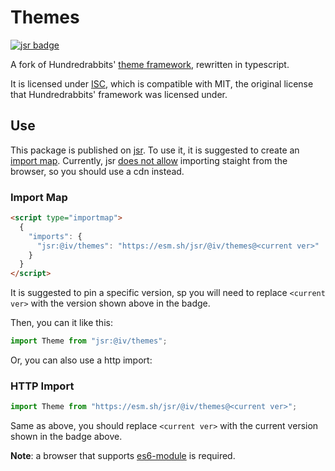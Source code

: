 # Themes

[![jsr badge](https://jsr.io/badges/@iv/themes)](https://jsr.io/@iv/themes)

A fork of Hundredrabbits'
[theme framework](https://github.com/hundredrabbits/Themes), rewritten in
typescript.

It is licensed under [ISC](/LICENSE.txt), which is compatible with MIT, the
original license that Hundredrabbits' framework was licensed under.

## Use

This package is published on [jsr](https://jsr.io/@iv/themes). To use it, it is
suggested to create an
[import map](https://developer.mozilla.org/en-US/docs/Web/HTML/Element/script/type/importmap).
Currently, jsr [does not allow](https://github.com/jsr-io/jsr/issues/133)
importing staight from the browser, so you should use a cdn instead.

### Import Map

```html
<script type="importmap">
  {
    "imports": {
      "jsr:@iv/themes": "https://esm.sh/jsr/@iv/themes@<current ver>"
    }
  }
</script>
```

It is suggested to pin a specific version, sp you will need to replace
`<current ver>` with the version shown above in the badge.

Then, you can it like this:

```javascript
import Theme from "jsr:@iv/themes";
```

Or, you can also use a http import:

### HTTP Import

```javascript
import Theme from "https://esm.sh/jsr/@iv/themes@<current ver>";
```

Same as above, you should replace `<current ver>` with the current version shown
in the badge above.

**Note**: a browser that supports [es6-module](https://caniuse.com/es6-module)
is required.
